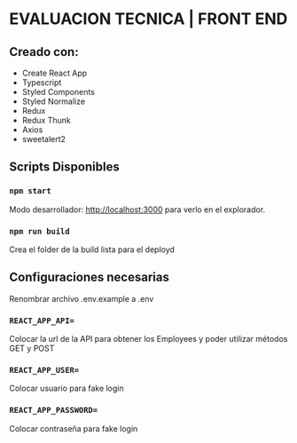 # EVALUACION TECNICA | FRONT END

## Creado con:

- Create React App
- Typescript
- Styled Components
- Styled Normalize
- Redux
- Redux Thunk
- Axios
- sweetalert2

## Scripts Disponibles

### `npm start`

Modo desarrollador:
[http://localhost:3000](http://localhost:3000) para verlo en el explorador.

### `npm run build`

Crea el folder de la build lista para el deployd

## Configuraciones necesarias

Renombrar archivo .env.example a .env

### `REACT_APP_API=`

Colocar la url de la API para obtener los Employees y poder utilizar métodos GET y POST

### `REACT_APP_USER=`

Colocar usuario para fake login

### `REACT_APP_PASSWORD=`

Colocar contraseña para fake login
